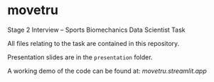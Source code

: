 # movetru
Stage 2 Interview – Sports Biomechanics Data Scientist Task

All files relating to the task are contained in this repository.

Presentation slides are in the `presentation` folder.

A working demo of the code can be found at: *movetru.streamlit.app*